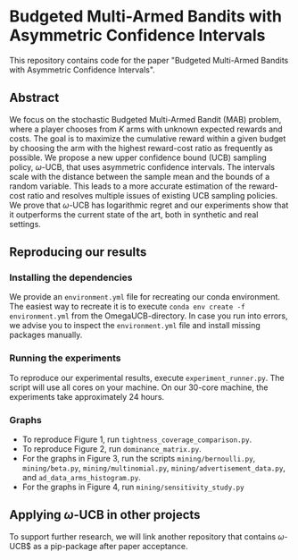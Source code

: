 # Budgeted Multi-Armed Bandits with Asymmetric Confidence Intervals

This repository contains code for the paper "Budgeted Multi-Armed Bandits with Asymmetric Confidence Intervals".

## Abstract

We focus on the stochastic Budgeted Multi-Armed Bandit (MAB) problem, where a player chooses from $K$ arms with unknown expected rewards and costs. The goal is to maximize the cumulative reward within a given budget by choosing the arm with the highest reward-cost ratio as frequently as possible. We propose a new upper confidence bound (UCB) sampling policy, $\omega$-UCB, that uses asymmetric confidence intervals. The intervals
scale with the distance between the sample mean and the bounds of a random variable. This leads to a more accurate estimation of the reward-cost ratio and resolves multiple issues of existing UCB sampling policies. We prove that $\omega$-UCB has logarithmic regret and our experiments show that it outperforms the current state of the art, both in synthetic and real settings.

## Reproducing our results

### Installing the dependencies
We provide an `environment.yml` file for recreating our conda environment. The easiest way to recreate it is to execute `conda env create -f environment.yml` from the OmegaUCB-directory. In case you run into errors, we advise you to inspect the `environment.yml` file and install missing packages manually. 

### Running the experiments
To reproduce our experimental results, execute `experiment_runner.py`. The script will use all cores on your machine. On our 30-core machine, the experiments take approximately 24 hours. 

### Graphs
- To reproduce Figure 1, run `tightness_coverage_comparison.py`.
- To reproduce Figure 2, run `dominance_matrix.py`.
- For the graphs in Figure 3, run the scripts `mining/bernoulli.py`, `mining/beta.py`, `mining/multinomial.py`, `mining/advertisement_data.py`, and `ad_data_arms_histogram.py`.
- For the graphs in Figure 4, run `mining/sensitivity_study.py`

## Applying $\omega$-UCB in other projects

To support further research, we will link another repository that contains  $\omega$-UCB$ as a pip-package after paper acceptance.
